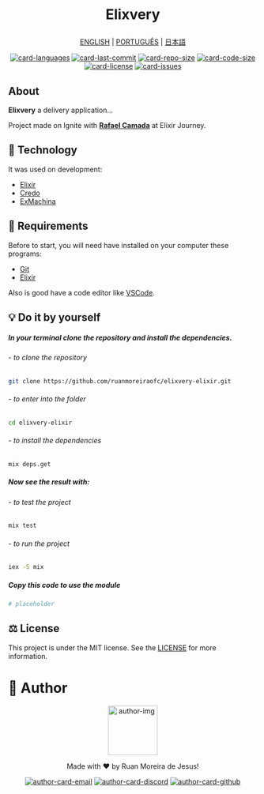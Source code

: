 <h1 align='center'>

Elixvery

</h1>

<div align="center">

[ENGLISH][lang-en]
|
[PORTUGUÊS][lang-pt]
|
[日本語][lang-jp]

</div>

<div align="center">

[![card-languages]][btn-null]
[![card-last-commit]][btn-null]
[![card-repo-size]][btn-goto-clone]
[![card-code-size]][btn-null]
[![card-license]][btn-goto-license]
[![card-issues]][btn-goto-issues]

</div>

## About <span id="id-about"/>

**Elixvery** a delivery application...

Project made on Ignite with **[Rafael Camada][btn-tutor]** at Elixir Journey.

## :triangular_ruler: Technology <span id="id-about"/>

It was used on development:

- [Elixir]
- [Credo]
- [ExMachina]

## :electric_plug: Requirements <span id="id-clone"/>

Before to start, you will need have installed on your computer these programs:

- [Git][btn-git]
- [Elixir][btn-elixir]

Also is good have a code editor like [VSCode][btn-vscode].

## :bulb: Do it by yourself

##### In your terminal clone the repository and install the dependencies.

###### - to clone the repository

```bash
git clone https://github.com/ruanmoreiraofc/elixvery-elixir.git
```

###### - to enter into the folder

```bash
cd elixvery-elixir
```

###### - to install the dependencies

```bash
mix deps.get
```

##### Now see the result with:

###### - to test the project

```bash
mix test
```

###### - to run the project

```bash
iex -S mix
```

##### Copy this code to use the module

```elixir
# placeholder
```

## :balance_scale: License <span id="id-license"/>

This project is under the MIT license. See the [LICENSE][btn-license] for more information.

# :boy: Author <span id="id-author"/>

<div align="center">

  <p>
    <img
      alt="author-img"
      title="Ruan Moreira de Jesus"
      width="100"
      src="https://github.com/ruanmoreiraofc.png">
  </p>

  <!-- ![author-img] does not work with Github's default profile image -->

Made with :heart: by Ruan Moreira de Jesus!

[![author-card-email]][author-btn-email]
[![author-card-discord]][author-btn-discord]
[![author-card-github]][author-btn-github]

</div>

<!--
  ***---- VARIABLES ----***
-->

[btn-null]: #

<!-- *** AUTHOR *** -->

[author-img]: https://github.com/ruanmoreiraofc.png?size=100 "Ruan Moreira de Jesus"
[author-card-email]: https://img.shields.io/badge/Email--$?style=social&logo=microsoft-outlook
[author-card-discord]: https://img.shields.io/badge/Discord--$?style=social&logo=discord
[author-card-github]: https://img.shields.io/github/followers/ruanmoreiraofc?style=social
[author-btn-email]: mailto:ruanmoreiraofc@hotmail.com "Get in touch!"
[author-btn-discord]: #RuanMoreiraOfc#7904 "RuanMoreiraOfc#7904"
[author-btn-github]: https://github.com/ruanmoreiraofc "Github Profile"

<!-- *** LANGUAGES README *** -->

[lang-en]: #
[lang-pt]: #
[lang-jp]: #

<!-- *** INFO CARDS *** -->

[card-languages]: https://img.shields.io/github/languages/count/ruanmoreiraofc/elixvery-elixir?style=for-the-badge&label=Languages
[card-last-commit]: https://img.shields.io/github/last-commit/ruanmoreiraofc/elixvery-elixir?style=for-the-badge&label=Last%20Commit
[card-repo-size]: https://img.shields.io/github/repo-size/ruanmoreiraofc/elixvery-elixir?style=for-the-badge&label=Repo%20Size
[card-code-size]: https://img.shields.io/github/languages/code-size/ruanmoreiraofc/elixvery-elixir?style=for-the-badge&label=Code%20Size
[card-license]: https://img.shields.io/github/license/ruanmoreiraofc/elixvery-elixir?style=for-the-badge&label=License
[card-issues]: https://img.shields.io/github/issues/ruanmoreiraofc/elixvery-elixir?style=for-the-badge

<!-- *** MAIN BUTTONS *** -->

[btn-tutor]: https://github.com/rafaelcamarda "Rocketseat Educator"
[btn-git]: https://git-scm.com
[btn-elixir]: https://elixir-lang.org/install.html
[btn-vscode]: https://code.visualstudio.com
[btn-goto-clone]: #id-clone
[btn-goto-license]: #id-license
[btn-goto-issues]: https://github.com/ruanmoreiraofc/elixvery-elixir/issues?q=is%3Aopen
[btn-license]: LICENSE

<!-- *** TECHNOLOGY *** -->

[elixir]: https://elixir-lang.org
[credo]: https://github.com/rrrene/credo
[exmachina]: https://github.com/thoughtbot/ex_machina
